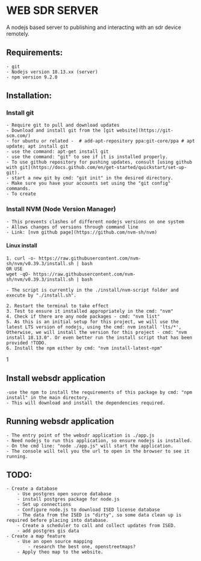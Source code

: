 <!-- Welcome to the README for websdr application -->
# WEB SDR SERVER
    
A nodejs based server to publishing and interacting with an sdr device remotely.

## Requirements:
    - git
    - Nodejs version 18.13.xx (server)
    - npm version 9.2.0

## Installation:

### Install git
    - Require git to pull and download updates
    - Download and install git from the [git website](https://git-scm.com/)
    - for ubuntu or related -  # add-apt-repository ppa:git-core/ppa # apt update; apt install git 
    - use the command: apt-get install git
    - use the command: "git" to see if it is installed properly.
    - To use github repository for pushing updates, consult [using github with git](https://docs.github.com/en/get-started/quickstart/set-up-git).
    - start a new git by cmd: "git init" in the desired directory.
    - Make sure you have your accounts set using the "git config" commands.
    - To create 

### Install NVM (Node Version Manager)
    - This prevents clashes of different nodejs versions on one system
    - Allows changes of versions through command line
    - Link: [nvm github page](https://github.com/nvm-sh/nvm)

#### Linux install

    1. curl -o- https://raw.githubusercontent.com/nvm-sh/nvm/v0.39.3/install.sh | bash
    OR USE
    wget -qO- https://raw.githubusercontent.com/nvm-sh/nvm/v0.39.3/install.sh | bash

    - The script is currently in the ./install/nvm-script folder and execute by "./install.sh".

    2. Restart the terminal to take effect
    3. Test to ensure it installed appropriately in the cmd: "nvm"
    4. Check if there are any node packages - cmd: "nvm list"
    5. As this is an initial setup for this project, we will use the latest LTS version of nodejs, using the cmd: nvm install 'lts/*', Otherwise, we will install the version for this project - cmd: "nvm install 18.13.0". Or even better run the install script that has been provided !TODO.
    6. Install the npm either by cmd: "nvm install-latest-npm"
1   
## Install websdr application
    -use the npm to install the requirements of this package by cmd: "npm install" in the main directory.
    - This will download and install the dependencies required.


## Running websdr application
    - The entry point of the websdr application is ./app.js
    - Need nodejs to run this application, so ensure nodejs is installed.
    - On the cmd line: "node ./app.js" will start the application.
    - The console will tell you the url to open in the browser to see it running.


## TODO:
    - Create a database 
        - Use postgres open source database
        - install postgres package for node.js
        - Set up connections 
        - Configure node.js to download ISED license database
        - The data from the ISED is "dirty", so some data clean up is required before placing into database.
        - Create a scheduler to call and collect updates from ISED.
        - add postgres gis data
    - Create a map feature
        - Use an open source mapping
            - research the best one, openstreetmaps?
        - Apply theo map to the website.

    